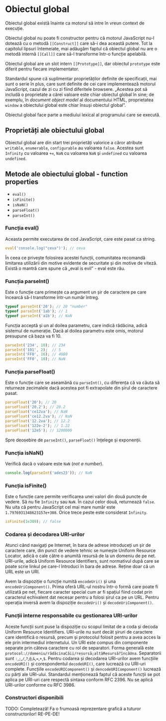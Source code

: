 # Obiectul global

Obiectul global există înainte ca motorul să intre în vreun context de execuție.

Obiectul global nu poate fi constructor pentru că motorul JavaScript nu-l dotează cu o metodă `[[Construct]]` care să-i dea această putere. Tot la capitolul lipsuri întemeiate, mai adăugăm faptul că obiectul global nu are o metodă internă `[[Call]]` care să-l transforme într-o funcție apelabilă.

Obiectul global are un slot intern `[[Prototype]]`, dar obiectul `prototype` este diferit pentru fiecare implementator.

Standardul spune că suplimentar proprietăților definite de specificații, mai sunt o serie în plus, care sunt definite de cei care implementează motorul JavaScript, cazul de zi cu zi fiind diferitele browsere. „Acestea pot să includă o proprietate a cărei valoare este chiar obiectul global în sine; de exemplu, în *document object model* al documentului HTML, proprietatea `window` a obiectului global este chiar însuși obiectul global”.

Obiectul global face parte a mediului lexical al programului care se execută.

## Proprietăți ale obiectului global

Obiectul global are din start trei proprietăți valorice a căror atribute `writable`, `enumerable`, `configurable` au valoarea `false`. Acestea sunt `Infinity` cu valoarea `+∞`, `NaN` cu valoarea `NaN` și `undefined` cu valoarea `undefined`.

## Metode ale obiectului global - function properties

-   `eval()`
-   `isFinite()`
-   `isNaN()`
-   `parseFloat()`
-   `parseInt()`

### Funcția eval()

Aceasta permite executarea de cod JavaScript, care este pasat ca string.

```javascript
eval('console.log("ceva")'); // ceva
```

În ceea ce privește folosirea acestei funcții, comunitatea recomandă limitarea utilizării din motive evidente de securitate și din motive de viteză. Există o mantră care spune că „eval is evil” - eval este rău.

### Funcția parseInt()

Este o funcție care primește ca argument un șir de caractere pe care încearcă să-l transforme într-un număr întreg.

```javascript
typeof parseInt('20'); // 20 "number"
typeof parseInt('1ab'); // 1
typeof parseInt('a1b'); // NaN
```

Funcția acceptă și un al doilea parametru, care indică rădăcina, adică sistemul de numerație. Dacă al doilea parametru este omis, motorul presupune că baza va fi 10.

```javascript
parseInt('234', 10); // 234
parseInt('101', 2);  // 5
parseInt('FF0', 16); // 4080
parseInt('FF0', 10); // NaN
```

### Funcția parseFloat()

Este o funcție care se aseamănă cu `parseInt()`, cu diferența că va căuta să returneze zecimalele dacă acestea pot fi extrapolate din șirul de caractere pasat.

```javascript
parseFloat('20'); // 20
parseFloat('20.2'); // 20.2
parseFloat('ce12va'); // NaN
parseFloat('ce12.2va'); // NaN
parseFloat('12.2va'); // 12.2
parseFloat('122e-2'); // 1.22
parseFloat('12e5'); // 1200000
```

Spre deosebire de `parseInt()`, `parseFloat()` înțelege și exponenții.

### Funcția isNaN()

Verifică dacă o valoare este `NaN` (*not a number*).

```javascript
console.log(parseInt('ades23')); // NaN
```

### Funcția isFinite()

Este o funcție care permite verificarea unei valori din două puncte de vedere. Să nu fie `Infinity` sau `NaN`. În cazul celor două, returnează `false`. Nu uita că pentru JavaScript cel mai mare număr este `1.7976931348623157e+308`. Orice trece peste este considerat `Infinity`.

```javascript
isFinite(1e309); // false
```

### Codarea și decodarea URI-urilor

Atunci când navigați pe Internet, în bara de adrese introduceți un șir de caractere care, din punct de vedere tehnic se numește Uniform Resource Locator, adică o cale către o anumită resursă de la un domeniu de pe net. URI-urile, adică Uniform Resource Identifiers, sunt normativul după care se poate scrie linkul pe care-l întroduci în bara de adrese. Reține doar că un URL este un URI.

Avem la dispoziție o funcție numită `encodeUri()` și una `encodeUriComponent()`. Prima oferă URL-ul nostru într-o formă care poate fi utilizată pe net, fiecare caracter special cum ar fi spațiul fiind codat prin caracterul echivalent dat necesar pentru a folosi șirul ca pe un URL. Pentru operația inversă avem la dispoziție `decodeUri()` și `decodeUriComponent()`.

### Funcții interne responsabile cu gestionarea URI-urilor

Aceste funcții sunt puse la dispoziție cu scopul limitat de a coda și decoda Uniform Resource Identifiers.
URI-urile nu sunt decât șiruri de caractere care identifică o resursă, precum și protocolul folosit pentru a avea acces la ele prin intermediul internetului.
Un URI este compus din componente separate prin câteva caractere cu rol de separatori. Forma generală este `protocol://domeniu/rădăcinaCăii/resursă;altăResursă?încăUna`. Separatorii sunt `:`,`;`,`/`,`?`,`@`,`&`,`=`,`+`,`$`.
Pentru codarea și decodarea URI-urilor avem funcțiile `encodeURI()` și corespondentul `decodeURI()`, care lucrează cu URI-uri complete. Funcțiile `encodeURIComponent()` și `dencodeURIComponent()` lucrează cu părți ale URI-ului.
Standardul menționează faptul că aceste funcții se pot aplica pe URI-uri care respectă sintaxa conform RFC 2396. Nu se aplică URI-urilor conforme cu RFC 3986.

### Constructori disponibili

TODO: Completează! Fa o frumoasă reprezentare grafică a tuturor constructorilor! RE-PE-DE!
